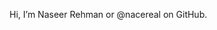 Hi, I’m Naseer Rehman or @nacereal on GitHub.

<!---
nacereal/nacereal is a ✨ special ✨ repository because its `README.md` (this file) appears on your GitHub profile.
You can click the Preview link to take a look at your changes.
--->
